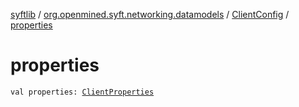 [syftlib](../../index.md) / [org.openmined.syft.networking.datamodels](../index.md) / [ClientConfig](index.md) / [properties](./properties.md)

# properties

`val properties: `[`ClientProperties`](../-client-properties/index.md)